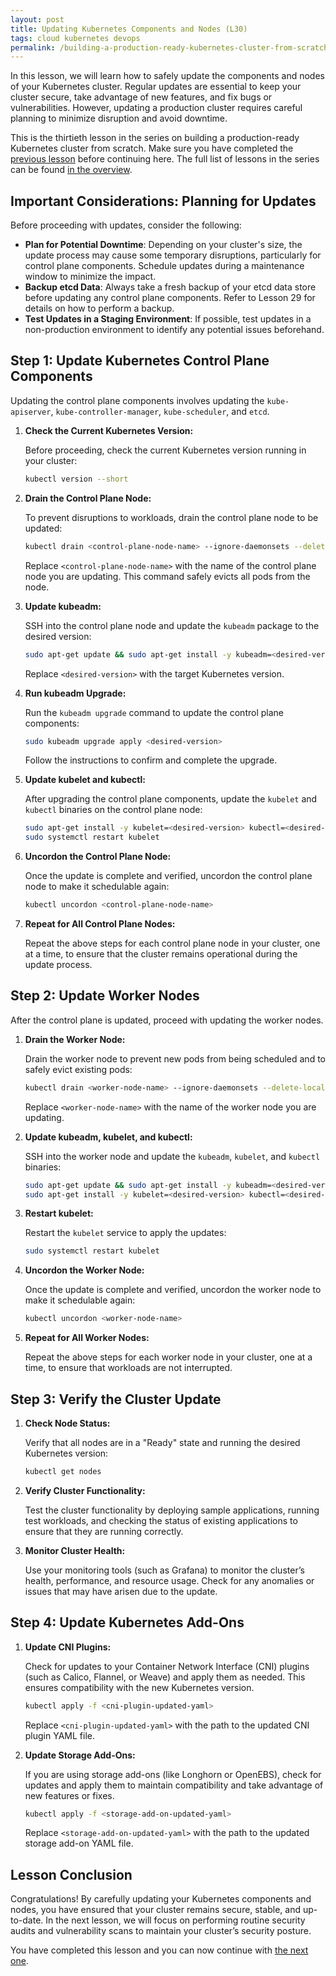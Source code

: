 ```yaml
---
layout: post
title: Updating Kubernetes Components and Nodes (L30)
tags: cloud kubernetes devops
permalink: /building-a-production-ready-kubernetes-cluster-from-scratch/lesson-30
---
```


In this lesson, we will learn how to safely update the components and nodes of
your Kubernetes cluster. Regular updates are essential to keep your cluster
secure, take advantage of new features, and fix bugs or vulnerabilities.
However, updating a production cluster requires careful planning to minimize
disruption and avoid downtime.

This is the thirtieth lesson in the series on building a production-ready
Kubernetes cluster from scratch. Make sure you have completed the
[previous lesson](/building-a-production-ready-kubernetes-cluster-from-scratch/lesson-30)
before continuing here. The full list of lessons in the series can be found
[in the overview](/building-a-production-ready-kubernetes-cluster-from-scratch).

## Important Considerations: Planning for Updates

Before proceeding with updates, consider the following:

- **Plan for Potential Downtime**: Depending on your cluster's size, the update
  process may cause some temporary disruptions, particularly for control plane
  components. Schedule updates during a maintenance window to minimize the
  impact.
- **Backup etcd Data**: Always take a fresh backup of your etcd data store
  before updating any control plane components. Refer to Lesson 29 for details
  on how to perform a backup.
- **Test Updates in a Staging Environment**: If possible, test updates in a
  non-production environment to identify any potential issues beforehand.

## Step 1: Update Kubernetes Control Plane Components

Updating the control plane components involves updating the `kube-apiserver`,
`kube-controller-manager`, `kube-scheduler`, and `etcd`.

1. **Check the Current Kubernetes Version:**

   Before proceeding, check the current Kubernetes version running in your
   cluster:

   ```bash
   kubectl version --short
   ```

2. **Drain the Control Plane Node:**

   To prevent disruptions to workloads, drain the control plane node to be
   updated:

   ```bash
   kubectl drain <control-plane-node-name> --ignore-daemonsets --delete-local-data
   ```

   Replace `<control-plane-node-name>` with the name of the control plane node
   you are updating. This command safely evicts all pods from the node.

3. **Update kubeadm:**

   SSH into the control plane node and update the `kubeadm` package to the
   desired version:

   ```bash
   sudo apt-get update && sudo apt-get install -y kubeadm=<desired-version>
   ```

   Replace `<desired-version>` with the target Kubernetes version.

4. **Run kubeadm Upgrade:**

   Run the `kubeadm upgrade` command to update the control plane components:

   ```bash
   sudo kubeadm upgrade apply <desired-version>
   ```

   Follow the instructions to confirm and complete the upgrade.

5. **Update kubelet and kubectl:**

   After upgrading the control plane components, update the `kubelet` and
   `kubectl` binaries on the control plane node:

   ```bash
   sudo apt-get install -y kubelet=<desired-version> kubectl=<desired-version>
   sudo systemctl restart kubelet
   ```

6. **Uncordon the Control Plane Node:**

   Once the update is complete and verified, uncordon the control plane node to
   make it schedulable again:

   ```bash
   kubectl uncordon <control-plane-node-name>
   ```

7. **Repeat for All Control Plane Nodes:**

   Repeat the above steps for each control plane node in your cluster, one at a
   time, to ensure that the cluster remains operational during the update
   process.

## Step 2: Update Worker Nodes

After the control plane is updated, proceed with updating the worker nodes.

1. **Drain the Worker Node:**

   Drain the worker node to prevent new pods from being scheduled and to safely
   evict existing pods:

   ```bash
   kubectl drain <worker-node-name> --ignore-daemonsets --delete-local-data
   ```

   Replace `<worker-node-name>` with the name of the worker node you are
   updating.

2. **Update kubeadm, kubelet, and kubectl:**

   SSH into the worker node and update the `kubeadm`, `kubelet`, and `kubectl`
   binaries:

   ```bash
   sudo apt-get update && sudo apt-get install -y kubeadm=<desired-version>
   sudo apt-get install -y kubelet=<desired-version> kubectl=<desired-version>
   ```

3. **Restart kubelet:**

   Restart the `kubelet` service to apply the updates:

   ```bash
   sudo systemctl restart kubelet
   ```

4. **Uncordon the Worker Node:**

   Once the update is complete and verified, uncordon the worker node to make it
   schedulable again:

   ```bash
   kubectl uncordon <worker-node-name>
   ```

5. **Repeat for All Worker Nodes:**

   Repeat the above steps for each worker node in your cluster, one at a time,
   to ensure that workloads are not interrupted.

## Step 3: Verify the Cluster Update

1. **Check Node Status:**

   Verify that all nodes are in a "Ready" state and running the desired
   Kubernetes version:

   ```bash
   kubectl get nodes
   ```

2. **Verify Cluster Functionality:**

   Test the cluster functionality by deploying sample applications, running test
   workloads, and checking the status of existing applications to ensure that
   they are running correctly.

3. **Monitor Cluster Health:**

   Use your monitoring tools (such as Grafana) to monitor the cluster’s health,
   performance, and resource usage. Check for any anomalies or issues that may
   have arisen due to the update.

## Step 4: Update Kubernetes Add-Ons

1. **Update CNI Plugins:**

   Check for updates to your Container Network Interface (CNI) plugins (such as
   Calico, Flannel, or Weave) and apply them as needed. This ensures
   compatibility with the new Kubernetes version.

   ```bash
   kubectl apply -f <cni-plugin-updated-yaml>
   ```

   Replace `<cni-plugin-updated-yaml>` with the path to the updated CNI plugin
   YAML file.

2. **Update Storage Add-Ons:**

   If you are using storage add-ons (like Longhorn or OpenEBS), check for
   updates and apply them to maintain compatibility and take advantage of new
   features or fixes.

   ```bash
   kubectl apply -f <storage-add-on-updated-yaml>
   ```

   Replace `<storage-add-on-updated-yaml>` with the path to the updated storage
   add-on YAML file.

## Lesson Conclusion

Congratulations! By carefully updating your Kubernetes components and nodes, you
have ensured that your cluster remains secure, stable, and up-to-date. In the
next lesson, we will focus on performing routine security audits and
vulnerability scans to maintain your cluster’s security posture.

You have completed this lesson and you can now continue with
[the next one](/building-a-production-ready-kubernetes-cluster-from-scratch/lesson-31).
